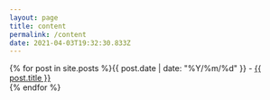 ```yaml
---
layout: page
title: content
permalink: /content
date: 2021-04-03T19:32:30.833Z
---
```


{% for post in site.posts %}{{ post.date | date: "%Y/%m/%d" }} - <a href="{{ post.url }}">{{ post.title }}</a><br />{% endfor %}
